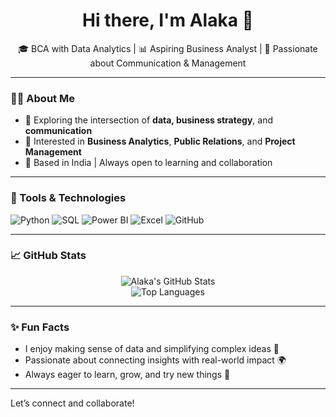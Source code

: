 <h1 align="center">Hi there, I'm Alaka 👋</h1>

<p align="center">
  🎓 BCA with Data Analytics | 📊 Aspiring Business Analyst | 💬 Passionate about Communication & Management
</p>

---

### 👩‍💻 About Me

- 🌱 Exploring the intersection of **data, business strategy**, and **communication**
- 🎯 Interested in **Business Analytics**, **Public Relations**, and **Project Management**
- 📍 Based in India | Always open to learning and collaboration

---

### 🔧 Tools & Technologies

![Python](https://img.shields.io/badge/-Python-3776AB?style=flat&logo=python&logoColor=white)
![SQL](https://img.shields.io/badge/-SQL-4479A1?style=flat&logo=postgresql&logoColor=white)
![Power BI](https://img.shields.io/badge/-PowerBI-F2C811?style=flat&logo=powerbi&logoColor=black)
![Excel](https://img.shields.io/badge/-Excel-217346?style=flat&logo=microsoft-excel&logoColor=white)
![GitHub](https://img.shields.io/badge/-GitHub-181717?style=flat&logo=github)

---

### 📈 GitHub Stats

<p align="center">
  <img src="https://github-readme-stats.vercel.app/api?username=Alaka&show_icons=true&theme=radical" alt="Alaka's GitHub Stats" />
  <br />
  <img src="https://github-readme-stats.vercel.app/api/top-langs/?username=Alaka&layout=compact&theme=radical" alt="Top Languages" />
</p>

---

### ✨ Fun Facts

- I enjoy making sense of data and simplifying complex ideas 📖  
- Passionate about connecting insights with real-world impact 🌍  
- Always eager to learn, grow, and try new things 🚀

---

Let’s connect and collaborate!


<!---
alaka-cell/alaka-cell is a ✨ special ✨ repository because its `README.md` (this file) appears on your GitHub profile.
You can click the Preview link to take a look at your changes.
--->

